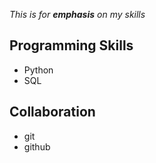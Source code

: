 _This is for **emphasis** on my skills_
## Programming Skills
- Python
- SQL
## Collaboration
- git
- github
